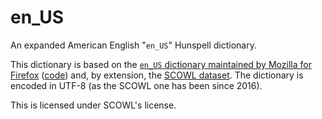 # en_US

An expanded American English "`en_US`" Hunspell dictionary.

This dictionary is based on the [`en_US` dictionary maintained by Mozilla for Firefox](https://firefox-source-docs.mozilla.org/extensions/spellcheck/index.html) ([code](https://searchfox.org/mozilla-central/source/extensions/spellcheck/locales/en-US/hunspell/dictionary-sources)) and, by extension, the [SCOWL dataset](http://wordlist.aspell.net/). The dictionary is encoded in UTF-8 (as the SCOWL one has been since 2016).

This is licensed under SCOWL's license.

